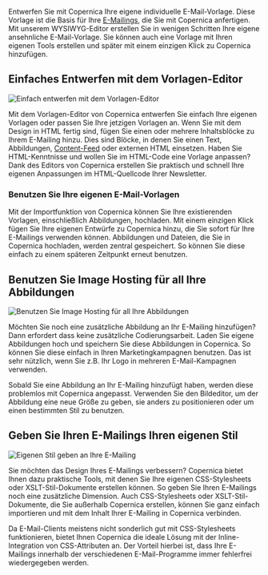 Entwerfen Sie mit Copernica Ihre eigene individuelle E-Mail-Vorlage.
Diese Vorlage ist die Basis für Ihre
[E-Mailings](https://www.copernica.com/de/funktionen/e-mailings "E-Mailings"),
die Sie mit Copernica anfertigen. Mit unserem WYSIWYG-Editor erstellen
Sie in wenigen Schritten Ihre eigene ansehnliche E-Mail-Vorlage. Sie
können auch eine Vorlage mit Ihren eigenen Tools erstellen und später
mit einem einzigen Klick zu Copernica hinzufügen.

Einfaches Entwerfen mit dem Vorlagen-Editor
-------------------------------------------

![Einfach entwerfen mit dem
Vorlagen-Editor](Copernicacom/de-entwerfen-sie-ihre-eigenen-vorlagen-01-thumb.png "Einfach entwerfen mit dem Vorlagen-Editor")

Mit dem Vorlagen-Editor von Copernica entwerfen Sie einfach Ihre eigenen
Vorlagen oder passen Sie Ihre jetzigen Vorlagen an. Wenn Sie mit dem
Design in HTML fertig sind, fügen Sie einen oder mehrere Inhaltsblöcke
zu Ihrem E-Mailing hinzu. Dies sind Blöcke, in denen Sie einen Text,
Abbildungen,
[Content-Feed](http://www.copernica.com/de/funktionen/webseiten/benutzung-von-rss-oder-atom-feed "Benutzung von RSS oder Atom-Feed")
oder externen HTML einsetzen. Haben Sie HTML-Kenntnisse und wollen Sie
im HTML-Code eine Vorlage anpassen? Dank des Editors von Copernica
erstellen Sie praktisch und schnell Ihre eigenen Anpassungen im
HTML-Quellcode Ihrer Newsletter.

### Benutzen Sie Ihre eigenen E-Mail-Vorlagen

Mit der Importfunktion von Copernica können Sie Ihre existierenden
Vorlagen, einschließlich Abbildungen, hochladen. Mit einem einzigen
Klick fügen Sie Ihre eigenen Entwürfe zu Copernica hinzu, die Sie sofort
für Ihre E-Mailings verwenden können. Abbildungen und Dateien, die Sie
in Copernica hochladen, werden zentral gespeichert. So können Sie diese
einfach zu einem späteren Zeitpunkt erneut benutzen.

Benutzen Sie Image Hosting für all Ihre Abbildungen
---------------------------------------------------

![Benutzen Sie Image Hosting für all Ihre
Abbildungen](Copernicacom/de-entwerfen-sie-ihre-eigenen-vorlagen-02-thumb.png "Benutzen Sie Image Hosting für all Ihre Abbildungen")

Möchten Sie noch eine zusätzliche Abbildung an Ihr E-Mailing hinzufügen?
Dann erfordert dass keine zusätzliche Codierungsarbeit. Laden Sie eigene
Abbildungen hoch und speichern Sie diese Abbildungen in Copernica. So
können Sie diese einfach in Ihren Marketingkampagnen benutzen. Das ist
sehr nützlich, wenn Sie z.B. Ihr Logo in mehreren E-Mail-Kampagnen
verwenden.

Sobald Sie eine Abbildung an Ihr E-Mailing hinzufügt haben, werden diese
problemlos mit Copernica angepasst. Verwenden Sie den Bildeditor, um der
Abbildung eine neue Größe zu geben, sie anders zu positionieren oder um
einen bestimmten Stil zu benutzen.

Geben Sie Ihren E-Mailings Ihren eigenen Stil
---------------------------------------------

![Eigenen Stil geben an Ihre
E-Mailing](Copernicacom/de-entwerfen-sie-ihre-eigenen-vorlagen-03-thumb.png "Eigenen Stil geben an Ihre E-Mailing")

Sie möchten das Design Ihres E-Mailings verbessern? Copernica bietet
Ihnen dazu praktische Tools, mit denen Sie Ihre eigenen CSS-Stylesheets
oder XSLT-Stil-Dokumente erstellen können. So geben Sie Ihren E-Mailings
noch eine zusätzliche Dimension. Auch CSS-Stylesheets oder
XSLT-Stil-Dokumente, die Sie außerhalb Copernica erstellen, können Sie
ganz einfach importieren und mit dem Inhalt Ihrer E-Mailing in Copernica
verbinden.

Da E-Mail-Clients meistens nicht sonderlich gut mit CSS-Stylesheets
funktionieren, bietet Ihnen Copernica die ideale Lösung mit der
Inline-Integration von CSS-Attributen an. Der Vorteil hierbei ist, dass
Ihre E-Mailings innerhalb der verschiedenen E-Mail-Programme immer
fehlerfrei wiedergegeben werden.
